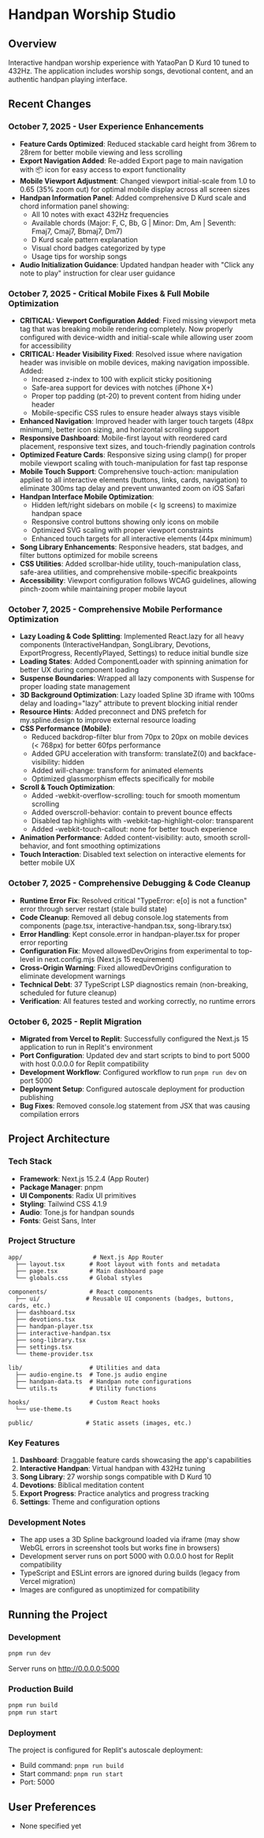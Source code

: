 # Handpan Worship Studio

## Overview
Interactive handpan worship experience with YataoPan D Kurd 10 tuned to 432Hz. The application includes worship songs, devotional content, and an authentic handpan playing interface.

## Recent Changes

### October 7, 2025 - User Experience Enhancements
- **Feature Cards Optimized**: Reduced stackable card height from 36rem to 28rem for better mobile viewing and less scrolling
- **Export Navigation Added**: Re-added Export page to main navigation with 📦 icon for easy access to export functionality
- **Mobile Viewport Adjustment**: Changed viewport initial-scale from 1.0 to 0.65 (35% zoom out) for optimal mobile display across all screen sizes
- **Handpan Information Panel**: Added comprehensive D Kurd scale and chord information panel showing:
  - All 10 notes with exact 432Hz frequencies
  - Available chords (Major: F, C, Bb, G | Minor: Dm, Am | Seventh: Fmaj7, Cmaj7, Bbmaj7, Dm7)
  - D Kurd scale pattern explanation
  - Visual chord badges categorized by type
  - Usage tips for worship songs
- **Audio Initialization Guidance**: Updated handpan header with "Click any note to play" instruction for clear user guidance

### October 7, 2025 - Critical Mobile Fixes & Full Mobile Optimization
- **CRITICAL: Viewport Configuration Added**: Fixed missing viewport meta tag that was breaking mobile rendering completely. Now properly configured with device-width and initial-scale while allowing user zoom for accessibility
- **CRITICAL: Header Visibility Fixed**: Resolved issue where navigation header was invisible on mobile devices, making navigation impossible. Added:
  - Increased z-index to 100 with explicit sticky positioning
  - Safe-area support for devices with notches (iPhone X+)
  - Proper top padding (pt-20) to prevent content from hiding under header
  - Mobile-specific CSS rules to ensure header always stays visible
- **Enhanced Navigation**: Improved header with larger touch targets (48px minimum), better icon sizing, and horizontal scrolling support
- **Responsive Dashboard**: Mobile-first layout with reordered card placement, responsive text sizes, and touch-friendly pagination controls  
- **Optimized Feature Cards**: Responsive sizing using clamp() for proper mobile viewport scaling with touch-manipulation for fast tap response
- **Mobile Touch Support**: Comprehensive touch-action: manipulation applied to all interactive elements (buttons, links, cards, navigation) to eliminate 300ms tap delay and prevent unwanted zoom on iOS Safari
- **Handpan Interface Mobile Optimization**: 
  - Hidden left/right sidebars on mobile (< lg screens) to maximize handpan space
  - Responsive control buttons showing only icons on mobile
  - Optimized SVG scaling with proper viewport constraints
  - Enhanced touch targets for all interactive elements (44px minimum)
- **Song Library Enhancements**: Responsive headers, stat badges, and filter buttons optimized for mobile screens
- **CSS Utilities**: Added scrollbar-hide utility, touch-manipulation class, safe-area utilities, and comprehensive mobile-specific breakpoints
- **Accessibility**: Viewport configuration follows WCAG guidelines, allowing pinch-zoom while maintaining proper mobile layout

### October 7, 2025 - Comprehensive Mobile Performance Optimization
- **Lazy Loading & Code Splitting**: Implemented React.lazy for all heavy components (InteractiveHandpan, SongLibrary, Devotions, ExportProgress, RecentlyPlayed, Settings) to reduce initial bundle size
- **Loading States**: Added ComponentLoader with spinning animation for better UX during component loading
- **Suspense Boundaries**: Wrapped all lazy components with Suspense for proper loading state management
- **3D Background Optimization**: Lazy loaded Spline 3D iframe with 100ms delay and loading="lazy" attribute to prevent blocking initial render
- **Resource Hints**: Added preconnect and DNS prefetch for my.spline.design to improve external resource loading
- **CSS Performance (Mobile)**:
  - Reduced backdrop-filter blur from 70px to 20px on mobile devices (< 768px) for better 60fps performance
  - Added GPU acceleration with transform: translateZ(0) and backface-visibility: hidden
  - Added will-change: transform for animated elements
  - Optimized glassmorphism effects specifically for mobile
- **Scroll & Touch Optimization**:
  - Added -webkit-overflow-scrolling: touch for smooth momentum scrolling
  - Added overscroll-behavior: contain to prevent bounce effects
  - Disabled tap highlights with -webkit-tap-highlight-color: transparent
  - Added -webkit-touch-callout: none for better touch experience
- **Animation Performance**: Added content-visibility: auto, smooth scroll-behavior, and font smoothing optimizations
- **Touch Interaction**: Disabled text selection on interactive elements for better mobile UX

### October 7, 2025 - Comprehensive Debugging & Code Cleanup
- **Runtime Error Fix**: Resolved critical "TypeError: e[o] is not a function" error through server restart (stale build state)
- **Code Cleanup**: Removed all debug console.log statements from components (page.tsx, interactive-handpan.tsx, song-library.tsx)
- **Error Handling**: Kept console.error in handpan-player.tsx for proper error reporting
- **Configuration Fix**: Moved allowedDevOrigins from experimental to top-level in next.config.mjs (Next.js 15 requirement)
- **Cross-Origin Warning**: Fixed allowedDevOrigins configuration to eliminate development warnings
- **Technical Debt**: 37 TypeScript LSP diagnostics remain (non-breaking, scheduled for future cleanup)
- **Verification**: All features tested and working correctly, no runtime errors

### October 6, 2025 - Replit Migration
- **Migrated from Vercel to Replit**: Successfully configured the Next.js 15 application to run in Replit's environment
- **Port Configuration**: Updated dev and start scripts to bind to port 5000 with host 0.0.0.0 for Replit compatibility
- **Development Workflow**: Configured workflow to run `pnpm run dev` on port 5000
- **Deployment Setup**: Configured autoscale deployment for production publishing
- **Bug Fixes**: Removed console.log statement from JSX that was causing compilation errors

## Project Architecture

### Tech Stack
- **Framework**: Next.js 15.2.4 (App Router)
- **Package Manager**: pnpm
- **UI Components**: Radix UI primitives
- **Styling**: Tailwind CSS 4.1.9
- **Audio**: Tone.js for handpan sounds
- **Fonts**: Geist Sans, Inter

### Project Structure
```
app/                    # Next.js App Router
  ├── layout.tsx       # Root layout with fonts and metadata
  ├── page.tsx         # Main dashboard page
  └── globals.css      # Global styles

components/            # React components
  ├── ui/             # Reusable UI components (badges, buttons, cards, etc.)
  ├── dashboard.tsx
  ├── devotions.tsx
  ├── handpan-player.tsx
  ├── interactive-handpan.tsx
  ├── song-library.tsx
  ├── settings.tsx
  └── theme-provider.tsx

lib/                   # Utilities and data
  ├── audio-engine.ts  # Tone.js audio engine
  ├── handpan-data.ts  # Handpan note configurations
  └── utils.ts         # Utility functions

hooks/                 # Custom React hooks
  └── use-theme.ts

public/               # Static assets (images, etc.)
```

### Key Features
1. **Dashboard**: Draggable feature cards showcasing the app's capabilities
2. **Interactive Handpan**: Virtual handpan with 432Hz tuning
3. **Song Library**: 27 worship songs compatible with D Kurd 10
4. **Devotions**: Biblical meditation content
5. **Export Progress**: Practice analytics and progress tracking
6. **Settings**: Theme and configuration options

### Development Notes
- The app uses a 3D Spline background loaded via iframe (may show WebGL errors in screenshot tools but works fine in browsers)
- Development server runs on port 5000 with 0.0.0.0 host for Replit compatibility
- TypeScript and ESLint errors are ignored during builds (legacy from Vercel migration)
- Images are configured as unoptimized for compatibility

## Running the Project

### Development
```bash
pnpm run dev
```
Server runs on http://0.0.0.0:5000

### Production Build
```bash
pnpm run build
pnpm run start
```

### Deployment
The project is configured for Replit's autoscale deployment:
- Build command: `pnpm run build`
- Start command: `pnpm run start`
- Port: 5000

## User Preferences
- None specified yet
